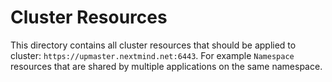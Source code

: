 # Cluster Resources
This directory contains all cluster resources that should be applied to cluster: `https://upmaster.nextmind.net:6443`.
For example `Namespace` resources that are shared by multiple applications on the same namespace.
